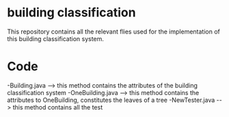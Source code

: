 # building classification
This repository contains all the relevant flies used for the implementation of this building classification system. 

# Code
-Building.java -->  this method contains the attributes of the building classification system
-OneBuilding.java --> this method contains the attributes to OneBuilding, constitutes the leaves of a tree
-NewTester.java --> this method contains all the test 
